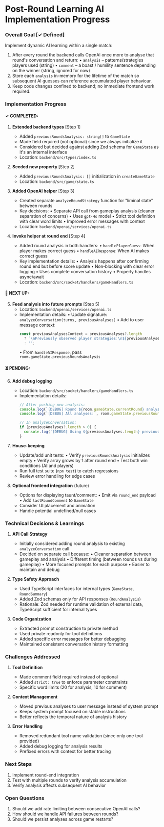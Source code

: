 # Post-Round Learning AI Implementation Progress

### Overall Goal [✓ Defined]
Implement dynamic AI learning within a single match:
1. After every round the backend calls OpenAI once more to analyse that round's conversation and return:
   • `analysis` – patterns/strategies players used (string)
   • `comment`  – a boast / humility sentence depending on the winner (string, ignored for now)
2. Store each `analysis` in-memory for the lifetime of the match so subsequent AI guesses can reference accumulated player behaviour.
3. Keep code changes confined to backend; no immediate frontend work required.

### Implementation Progress

#### ✓ COMPLETED:

1. **Extended backend types** [Step 1]
   - Added `previousRoundsAnalysis: string[]` to `GameState`
   - Made field required (not optional) since we always initialize it
   - Considered but decided against adding Zod schema for `GameState` as it's an internal interface
   - Location: `backend/src/types/index.ts`

2. **Seeded new property** [Step 2]
   - Added `previousRoundsAnalysis: []` initialization in `createGameState`
   - Location: `backend/src/game/state.ts`

3. **Added OpenAI helper** [Step 3]
   - Created separate `analyzeRoundStrategy` function for "liminal state" between rounds
   - Key decisions:
     • Separate API call from gameplay analysis (cleaner separation of concerns)
     • Uses `gpt-4o` model
     • Strict tool definition with clear word limits
     • Improved error messages with context
   - Location: `backend/openai/services/openai.ts`

4. **Invoke helper at round end** [Step 4]
   - Added round analysis in both handlers:
     • `handlePlayerGuess`: When player makes correct guess
     • `handleAIResponse`: When AI makes correct guess
   - Key implementation details:
     • Analysis happens after confirming round end but before score update
     • Non-blocking with clear error logging
     • Uses complete conversation history
     • Properly handles async/await
   - Location: `backend/src/socket/handlers/gameHandlers.ts`

#### 🚧 NEXT UP:

5. **Feed analysis into future prompts** [Step 5]
   - Location: `backend/openai/services/openai.ts`
   - Implementation details:
     • Update signature: `analyzeConversation(turns, previousAnalyses)`
     • Add to user message context:
       ```ts
       const previousAnalysesContext = previousAnalyses?.length 
         ? `\nPreviously observed player strategies:\n${previousAnalyses.join('\n')}\nBe on the lookout for similar approaches.`
         : '';
       ```
     • From `handleAIResponse`, pass `room.gameState.previousRoundsAnalysis`

#### ⏳ PENDING:

6. **Add debug logging**
   - Location: `backend/src/socket/handlers/gameHandlers.ts`
   - Implementation details:
     ```ts
     // After pushing new analysis:
     console.log(`[DEBUG] Round ${room.gameState.currentRound} analysis added:`, analysis);
     console.log(`[DEBUG] All analyses:`, room.gameState.previousRoundsAnalysis);

     // In analyzeConversation:
     if (previousAnalyses?.length > 0) {
       console.log(`[DEBUG] Using ${previousAnalyses.length} previous analyses in prompt:`, previousAnalyses);
     }
     ```

7. **House-keeping**
   - Update/add unit tests:
     • Verify `previousRoundsAnalysis` initializes empty
     • Verify array grows by 1 after round end
     • Test both win conditions (AI and players)
   - Run full test suite (`npm test`) to catch regressions
   - Review error handling for edge cases

8. **Optional frontend integration** (future)
   - Options for displaying taunt/comment:
     • Emit via `round_end` payload
     • Add `lastRoundComment` to `GameState`
   - Consider UI placement and animation
   - Handle potential undefined/null cases

### Technical Decisions & Learnings

1. **API Call Strategy**
   - Initially considered adding round analysis to existing `analyzeConversation` call
   - Decided on separate call because:
     • Cleaner separation between gameplay and analysis
     • Different timing (between rounds vs during gameplay)
     • More focused prompts for each purpose
     • Easier to maintain and debug

2. **Type Safety Approach**
   - Used TypeScript interfaces for internal types (`GameState`, `RoundSummary`)
   - Added Zod schemas only for API responses (`RoundAnalysis`)
   - Rationale: Zod needed for runtime validation of external data, TypeScript sufficient for internal types

3. **Code Organization**
   - Extracted prompt construction to private method
   - Used private readonly for tool definitions
   - Added specific error messages for better debugging
   - Maintained consistent conversation history formatting

### Challenges Addressed

1. **Tool Definition**
   - Made comment field required instead of optional
   - Added `strict: true` to enforce parameter constraints
   - Specific word limits (20 for analysis, 10 for comment)

2. **Context Management**
   - Moved previous analyses to user message instead of system prompt
   - Keeps system prompt focused on stable instructions
   - Better reflects the temporal nature of analysis history

3. **Error Handling**
   - Removed redundant tool name validation (since only one tool provided)
   - Added debug logging for analysis results
   - Prefixed errors with context for better tracing

### Next Steps
1. Implement round-end integration
2. Test with multiple rounds to verify analysis accumulation
3. Verify analysis affects subsequent AI behavior

### Open Questions
1. Should we add rate limiting between consecutive OpenAI calls?
2. How should we handle API failures between rounds?
3. Should we persist analyses across game restarts? 